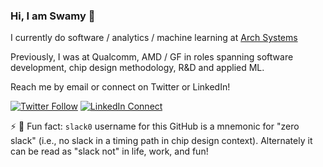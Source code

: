 ### Hi, I am Swamy 👋

I currently do software / analytics / machine learning at [Arch Systems](https://archsys.io/)

Previously, I was at Qualcomm, AMD / GF in roles spanning software development, chip design methodology, R&D and applied ML.

Reach me by email or connect on Twitter or LinkedIn!

[![Twitter Follow](https://img.shields.io/badge/Twitter-1DA1F2?style=for-the-badge&logo=twitter&logoColor=white)](https://twitter.com/_smuddu) [![LinkedIn Connect](https://img.shields.io/badge/LinkedIn-0077B5?style=for-the-badge&logo=linkedin&logoColor=white)](https://www.linkedin.com/in/smuddu)


⚡ 💬 Fun fact: `slack0` username for this GitHub is a mnemonic for "zero slack" (i.e., no slack in a timing path in chip design context). Alternately it can be read as "slack not" in life, work, and fun!

<!--
**slack0/slack0** is a ✨ _special_ ✨ repository because its `README.md` (this file) appears on your GitHub profile.

Here are some ideas to get you started:


- 🌱 I’m currently learning ...
- 👯 I’m looking to collaborate on ...
- 🤔 I’m looking for help with ...
- 💬 Ask me about ...
- 📫 How to reach me: ...
- 😄 Pronouns: ...
- ⚡ Fun fact: ...
-->
